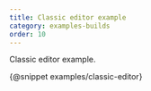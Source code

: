 ```yaml
---
title: Classic editor example
category: examples-builds
order: 10
---
```


Classic editor example.

{@snippet examples/classic-editor}
